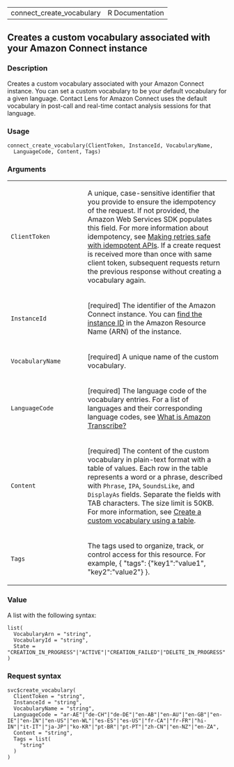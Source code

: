 <table style="width: 100%;">
<tbody>
<tr class="odd">
<td>connect_create_vocabulary</td>
<td style="text-align: right;">R Documentation</td>
</tr>
</tbody>
</table>

## Creates a custom vocabulary associated with your Amazon Connect instance

### Description

Creates a custom vocabulary associated with your Amazon Connect
instance. You can set a custom vocabulary to be your default vocabulary
for a given language. Contact Lens for Amazon Connect uses the default
vocabulary in post-call and real-time contact analysis sessions for that
language.

### Usage

    connect_create_vocabulary(ClientToken, InstanceId, VocabularyName,
      LanguageCode, Content, Tags)

### Arguments

<table>
<colgroup>
<col style="width: 35%" />
<col style="width: 65%" />
</colgroup>
<tbody>
<tr class="odd">
<td><code
id="connect_create_vocabulary_:_ClientToken">ClientToken</code></td>
<td><p>A unique, case-sensitive identifier that you provide to ensure
the idempotency of the request. If not provided, the Amazon Web Services
SDK populates this field. For more information about idempotency, see <a
href="https://aws.amazon.com/builders-library/making-retries-safe-with-idempotent-APIs/">Making
retries safe with idempotent APIs</a>. If a create request is received
more than once with same client token, subsequent requests return the
previous response without creating a vocabulary again.</p></td>
</tr>
<tr class="even">
<td><code
id="connect_create_vocabulary_:_InstanceId">InstanceId</code></td>
<td><p>[required] The identifier of the Amazon Connect instance. You can
<a
href="https://docs.aws.amazon.com/connect/latest/adminguide/find-instance-arn.html">find
the instance ID</a> in the Amazon Resource Name (ARN) of the
instance.</p></td>
</tr>
<tr class="odd">
<td><code
id="connect_create_vocabulary_:_VocabularyName">VocabularyName</code></td>
<td><p>[required] A unique name of the custom vocabulary.</p></td>
</tr>
<tr class="even">
<td><code
id="connect_create_vocabulary_:_LanguageCode">LanguageCode</code></td>
<td><p>[required] The language code of the vocabulary entries. For a
list of languages and their corresponding language codes, see <a
href="https://docs.aws.amazon.com/transcribe/latest/dg/what-is.html">What
is Amazon Transcribe?</a></p></td>
</tr>
<tr class="odd">
<td><code id="connect_create_vocabulary_:_Content">Content</code></td>
<td><p>[required] The content of the custom vocabulary in plain-text
format with a table of values. Each row in the table represents a word
or a phrase, described with <code>Phrase</code>, <code>IPA</code>,
<code>SoundsLike</code>, and <code>DisplayAs</code> fields. Separate the
fields with TAB characters. The size limit is 50KB. For more
information, see <a
href="https://docs.aws.amazon.com/transcribe/latest/dg/custom-vocabulary.html#create-vocabulary-table">Create
a custom vocabulary using a table</a>.</p></td>
</tr>
<tr class="even">
<td><code id="connect_create_vocabulary_:_Tags">Tags</code></td>
<td><p>The tags used to organize, track, or control access for this
resource. For example, { "tags": {"key1":"value1", "key2":"value2"}
}.</p></td>
</tr>
</tbody>
</table>

### Value

A list with the following syntax:

    list(
      VocabularyArn = "string",
      VocabularyId = "string",
      State = "CREATION_IN_PROGRESS"|"ACTIVE"|"CREATION_FAILED"|"DELETE_IN_PROGRESS"
    )

### Request syntax

    svc$create_vocabulary(
      ClientToken = "string",
      InstanceId = "string",
      VocabularyName = "string",
      LanguageCode = "ar-AE"|"de-CH"|"de-DE"|"en-AB"|"en-AU"|"en-GB"|"en-IE"|"en-IN"|"en-US"|"en-WL"|"es-ES"|"es-US"|"fr-CA"|"fr-FR"|"hi-IN"|"it-IT"|"ja-JP"|"ko-KR"|"pt-BR"|"pt-PT"|"zh-CN"|"en-NZ"|"en-ZA",
      Content = "string",
      Tags = list(
        "string"
      )
    )
